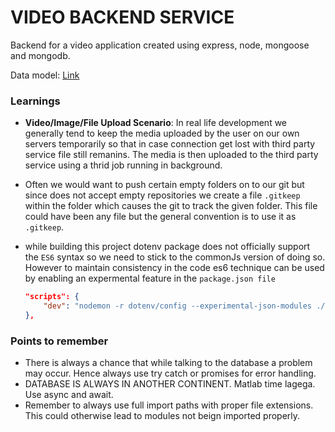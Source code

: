 # VIDEO BACKEND SERVICE

Backend for a video application created using express, node, mongoose and mongodb.

Data model: [Link](https://app.eraser.io/workspace/GR86oE1vuFjLIJl3IUh6?origin=share)

### Learnings

- **Video/Image/File Upload Scenario**: In real life development we generally tend to keep the media uploaded by the user
on our own servers temporarily so that in case connection get lost with third party service
file still remanins. The media is then uploaded to the third party service using a thrid job
running in background.

- Often we would want to push certain empty folders on to our git but since does not accept
empty repositories we create a file `.gitkeep` within the folder which causes the git to track the
given folder. This file could have been any file but the general convention is to use it as `.gitkeep`.

- while building this project dotenv package does not officially support the `ES6` syntax so we need to
stick to the commonJs version of doing so. However to maintain consistency in the code es6 technique can
be used by enabling an expermental feature in the `package.json file`

  ```json
  "scripts": {
      "dev": "nodemon -r dotenv/config --experimental-json-modules ./src/index.js"
  },
  ```

### Points to remember

- There is always a chance that while talking to the database a problem may occur. Hence always use
try catch or promises for error handling.
- DATABASE IS ALWAYS IN ANOTHER CONTINENT. Matlab time lagega. Use async and await.
- Remember to always use full import paths with proper file extensions. This could otherwise lead to
modules not beign imported properly.
